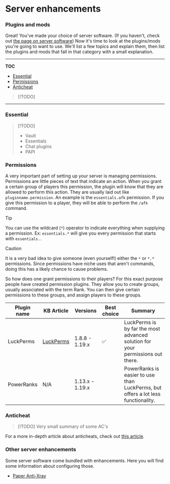 # Server enhancements

### Plugins and mods
Great! You've made your choice of server software. (If you haven't, check out [the page on server software](server-software))
Now it's time to look at the plugins/mods you're going to want to use. We'll list a few topics and explain them, then list the plugins and mods that fall in that category with a small explanation.

---

**TOC**

- [Essential](#essential)
- [Permissions](#permissions)
- [Anticheat](#anticheats)

>[!TODO]

---

### Essential

> [!TODO]
> - Vault
> - Essentials 
> - Chat plugins 
> - PAPI

### Permissions
A very important part of setting up your server is managing permissions. Permissions are little pieces of text that indicate an action. When you grant a certain group of players this permission, the plugin will know that they are allowed to perform this action. They are usually laid out like `pluginname.permission`.  An example is the `essentials.afk` permission. If you give this permission to a player, they will be able to perform the `/afk` command.
> [!TIP]
> You can use the wildcard (`*`) operator to indicate everything when supplying a permission.
> Ex: `essentials.*` will give you every permission that starts with `essentials.`.

> [!CAUTION]
> It is a very bad idea to give someone (even yourself!) either the `*` or `*.*` permissions. Since permissions have niche uses that aren't commands, doing this has a likely chance to cause problems.
 
So how does one grant permissions to their players? For this exact purpose people have created permission plugins. They allow you to create groups, usually associated with the term Rank. You can then give certain permissions to these groups, and assign players to these groups.

Plugin name | KB Article | Versions | Best choice | Summary
------------ | ------- | -------- | -------- | -------
LuckPerms |[LuckPerms](./articles/luckperms.md) | 1.8.8 - 1.19.x | ✅ | LuckPerms is by far the most advanced solution for your permissions out there.
PowerRanks | N/A | 1.13.x - 1.19.x |  | PowerRanks is easier to use than LuckPerms, but offers a lot less functionality.


### Anticheat
> [!TODO] 
> Very small summary of some AC's

For a more in-depth article about anticheats, check out [this article](./articles/anticheat.md).

### Other server enhancements
Some server software come bundled with enhancements. Here you will find some information about configuring those.
- [Paper Anti-Xray](./articles/antixray.md)